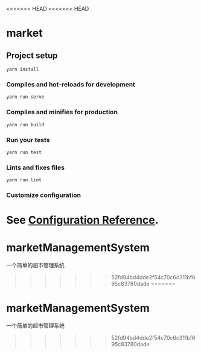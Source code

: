 <<<<<<< HEAD
<<<<<<< HEAD
# market

## Project setup
```
yarn install
```

### Compiles and hot-reloads for development
```
yarn run serve
```

### Compiles and minifies for production
```
yarn run build
```

### Run your tests
```
yarn run test
```

### Lints and fixes files
```
yarn run lint
```

### Customize configuration
See [Configuration Reference](https://cli.vuejs.org/config/).
=======
# marketManagementSystem
一个简单的超市管理系统
>>>>>>> 52fd94bd4dde2f54c70c6c311bf695c83780dade
=======
# marketManagementSystem
一个简单的超市管理系统
>>>>>>> 52fd94bd4dde2f54c70c6c311bf695c83780dade
